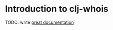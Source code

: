 # Introduction to clj-whois

TODO: write [great documentation](http://jacobian.org/writing/what-to-write/)

